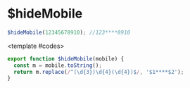 # $hideMobile

<ContainerBox title="介绍">
<template #desc>

将手机号中间部分替换为`*`
</template>
</ContainerBox>

<ContainerBox title="基础用法">

```js
$hideMobile(12345678910); //123****8910
```

<ShowCode>

<template #codes>

```js
export function $hideMobile(mobile) {
  const m = mobile.toString();
  return m.replace(/^(\d{3})\d{4}(\d{4})$/, '$1****$2');
}
```

</template>
</ShowCode>
</ContainerBox>

<ContainerBox title="Params">
<template #desc>

| 参数   | 说明       | 类型             |
| ------ | ---------- | ---------------- |
| mobile | 传递手机号 | String \| Number |

</template>
</ContainerBox>
